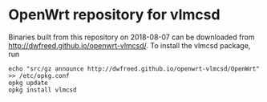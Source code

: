 OpenWrt repository for vlmcsd
========
Binaries built from this repository on 2018-08-07 can be downloaded from http://dwfreed.github.io/openwrt-vlmcsd/.
To install the vlmcsd package, run
```
echo "src/gz announce http://dwfreed.github.io/openwrt-vlmcsd/OpenWrt" >> /etc/opkg.conf
opkg update
opkg install vlmcsd
```
